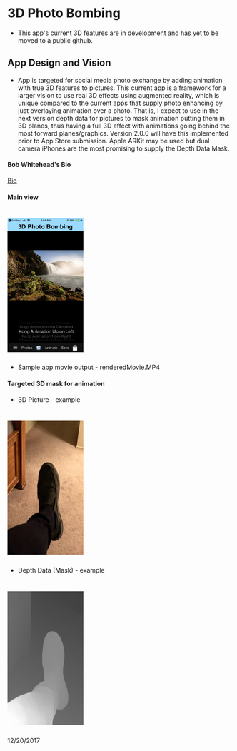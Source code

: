 # 3D Photo Bombing
- This app's current 3D features are in development and has yet to be moved to a public github.

## App Design and Vision

- App is targeted for social media photo exchange by adding animation with true 3D features to pictures.  This current app is a framework for a larger vision to use real 3D effects using augmented reality, which is unique compared to the current apps that supply photo enhancing by just overlaying animation over a photo. That is, I expect to use in the next version depth data for pictures to mask animation putting them in 3D planes, thus having a full 3D affect with animations going behind the most forward planes/graphics. Version 2.0.0 will have this implemented prior to App Store submission. Apple ARKit may be used but dual camera iPhones are the most promising to supply the Depth Data Mask.

#### Bob Whitehead's Bio

[Bio](http://wampage.com/BobBio)

#### Main view
# <img src="3DPhotoBomb.png" width="170" height="300" />

- Sample app movie output - renderedMovie.MP4

#### Targeted 3D mask for animation
- 3D Picture - example
# <img src="IMG_0007.jpg" width="170" height="300" />

- Depth Data (Mask) - example
# <img src="IMG_0006.jpg" width="170" height="300" />

12/20/2017

